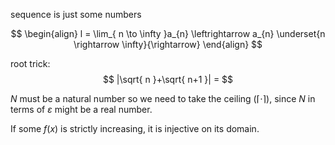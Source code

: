 
sequence is just some numbers


$$
\begin{align}
l = \lim_{ n \to \infty }a_{n} \leftrightarrow a_{n} \underset{n \rightarrow \infty}{\rightarrow}
\end{align}
$$

root trick:
$$
|\sqrt{ n }+\sqrt{ n+1 }| = 
$$


$N$ must be a natural number so we need to take the ceiling ($\lceil{\cdot}\rceil$), since $N$ in terms of $\varepsilon$ might be a real number.


️If some $f(x)$ is strictly increasing, it is injective on its domain.


